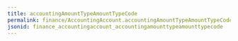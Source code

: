```yaml
---
title: accountingAmountTypeAmountTypeCode
permalink: finance/AccountingAccount.accountingAmountTypeAmountTypeCode.html
jsonid: finance_accountingaccount_accountingamounttypeamounttypecode
---
```


